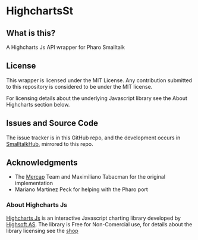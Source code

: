HighchartsSt
============

What is this?
-------------
A Highcharts Js API wrapper for Pharo Smalltalk

License
-------
This wrapper is licensed under the MIT License. Any contribution submitted to this repository is considered to be under the MIT license.

For licensing details about the underlying Javascript library see the About Highcharts section below. 

Issues and Source Code
----------------------
The issue tracker is in this GitHub repo, and the development occurs in [SmalltalkHub](http://smalltalkhub.com/#!/~Mercap/HighchartsSt/), mirrored to this repo. 

Acknowledgments
---------------
- The [Mercap](http://www.mercapsoftware.com) Team and Maximiliano Tabacman for the original implementation
- Mariano Martinez Peck for helping with the Pharo port

### About Highcharts Js
[Highcharts Js](http://www.highcharts.com/) is an interactive Javascript charting library developed by [Highsoft AS](http://highsoft.com/). The library is Free for Non-Comercial use, for details about the library licensing see the [shop](http://shop.highsoft.com/highcharts.html)
